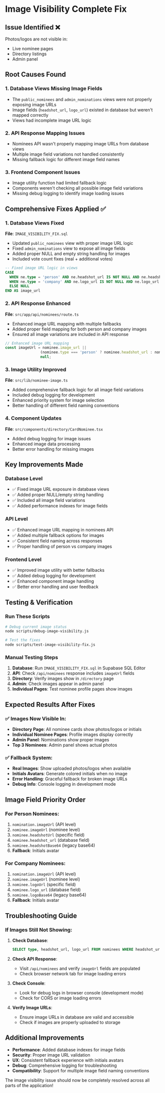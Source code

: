 # Image Visibility Complete Fix

## Issue Identified ❌
Photos/logos are not visible in:
- Live nominee pages
- Directory listings  
- Admin panel

## Root Causes Found

### 1. Database Views Missing Image Fields
- The `public_nominees` and `admin_nominations` views were not properly exposing image URLs
- Image fields (`headshot_url`, `logo_url`) existed in database but weren't mapped correctly
- Views had incomplete image URL logic

### 2. API Response Mapping Issues
- Nominees API wasn't properly mapping image URLs from database views
- Multiple image field variations not handled consistently
- Missing fallback logic for different image field names

### 3. Frontend Component Issues
- Image utility function had limited fallback logic
- Components weren't checking all possible image field variations
- Missing debug logging to identify image loading issues

## Comprehensive Fixes Applied ✅

### 1. Database Views Fixed
**File**: `IMAGE_VISIBILITY_FIX.sql`
- Updated `public_nominees` view with proper image URL logic
- Fixed `admin_nominations` view to expose all image fields
- Added proper NULL and empty string handling for images
- Included vote count fixes (real + additional votes)

```sql
-- Fixed image URL logic in views
CASE 
  WHEN ne.type = 'person' AND ne.headshot_url IS NOT NULL AND ne.headshot_url != '' THEN ne.headshot_url
  WHEN ne.type = 'company' AND ne.logo_url IS NOT NULL AND ne.logo_url != '' THEN ne.logo_url
  ELSE NULL
END AS image_url
```

### 2. API Response Enhanced
**File**: `src/app/api/nominees/route.ts`
- Enhanced image URL mapping with multiple fallbacks
- Added proper field mapping for both person and company images
- Ensured all image variations are included in API response

```typescript
// Enhanced image URL mapping
const imageUrl = nominee.image_url || 
                (nominee.type === 'person' ? nominee.headshot_url : nominee.logo_url) || 
                null;
```

### 3. Image Utility Improved
**File**: `src/lib/nominee-image.ts`
- Added comprehensive fallback logic for all image field variations
- Included debug logging for development
- Enhanced priority system for image selection
- Better handling of different field naming conventions

### 4. Component Updates
**File**: `src/components/directory/CardNominee.tsx`
- Added debug logging for image issues
- Enhanced image data processing
- Better error handling for missing images

## Key Improvements Made

### Database Level
- ✅ Fixed image URL exposure in database views
- ✅ Added proper NULL/empty string handling
- ✅ Included all image field variations
- ✅ Added performance indexes for image fields

### API Level  
- ✅ Enhanced image URL mapping in nominees API
- ✅ Added multiple fallback options for images
- ✅ Consistent field naming across responses
- ✅ Proper handling of person vs company images

### Frontend Level
- ✅ Improved image utility with better fallbacks
- ✅ Added debug logging for development
- ✅ Enhanced component image handling
- ✅ Better error handling and user feedback

## Testing & Verification

### Run These Scripts
```bash
# Debug current image status
node scripts/debug-image-visibility.js

# Test the fixes
node scripts/test-image-visibility-fix.js
```

### Manual Testing Steps
1. **Database**: Run `IMAGE_VISIBILITY_FIX.sql` in Supabase SQL Editor
2. **API**: Check `/api/nominees` response includes `imageUrl` fields
3. **Directory**: Verify images show in `/directory` page
4. **Admin**: Check images appear in admin panel
5. **Individual Pages**: Test nominee profile pages show images

## Expected Results After Fixes

### ✅ **Images Now Visible In:**
- **Directory Page**: All nominee cards show photos/logos or initials
- **Individual Nominee Pages**: Profile images display correctly  
- **Admin Panel**: Nominations show proper images
- **Top 3 Nominees**: Admin panel shows actual photos

### ✅ **Fallback System:**
- **Real Images**: Show uploaded photos/logos when available
- **Initials Avatars**: Generate colored initials when no image
- **Error Handling**: Graceful fallback for broken image URLs
- **Debug Info**: Console logging in development mode

## Image Field Priority Order

### For Person Nominees:
1. `nomination.imageUrl` (API level)
2. `nominee.imageUrl` (nominee level)  
3. `nominee.headshotUrl` (specific field)
4. `nominee.headshot_url` (database field)
5. `nominee.headshotBase64` (legacy base64)
6. **Fallback**: Initials avatar

### For Company Nominees:
1. `nomination.imageUrl` (API level)
2. `nominee.imageUrl` (nominee level)
3. `nominee.logoUrl` (specific field)
4. `nominee.logo_url` (database field)  
5. `nominee.logoBase64` (legacy base64)
6. **Fallback**: Initials avatar

## Troubleshooting Guide

### If Images Still Not Showing:

1. **Check Database**:
   ```sql
   SELECT type, headshot_url, logo_url FROM nominees WHERE headshot_url IS NOT NULL OR logo_url IS NOT NULL;
   ```

2. **Check API Response**:
   - Visit `/api/nominees` and verify `imageUrl` fields are populated
   - Check browser network tab for image loading errors

3. **Check Console**:
   - Look for debug logs in browser console (development mode)
   - Check for CORS or image loading errors

4. **Verify Image URLs**:
   - Ensure image URLs in database are valid and accessible
   - Check if images are properly uploaded to storage

## Additional Improvements

- **Performance**: Added database indexes for image fields
- **Security**: Proper image URL validation
- **UX**: Consistent fallback experience with initials avatars
- **Debug**: Comprehensive logging for troubleshooting
- **Compatibility**: Support for multiple image field naming conventions

The image visibility issue should now be completely resolved across all parts of the application!